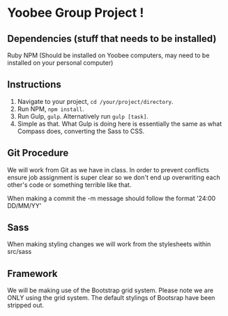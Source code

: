 # Yoobee Group Project !

## Dependencies (stuff that needs to be installed)

Ruby 
NPM
(Should be installed on Yoobee computers, may need to be installed on your personal computer)

## Instructions

1. Navigate to your project, `cd /your/project/directory`.
2. Run NPM, `npm install`.
3. Run Gulp, `gulp`. Alternatively run `gulp [task]`.
4. Simple as that. What Gulp is doing here is essentially the same as what Compass does, converting the Sass to CSS.

## Git Procedure

We will work from Git as we have in class. In order to prevent conflicts ensure job assignment is super clear so we don't end up overwriting each other's code or something terrible like that.

When making a commit the -m message should follow the format '24:00 DD/MM/YY'

## Sass

When making styling changes we will work from the stylesheets within src/sass

## Framework

We will be making use of the Bootstrap grid system. Please note we are ONLY using the grid system. The default stylings of Bootsrap have been stripped out.
